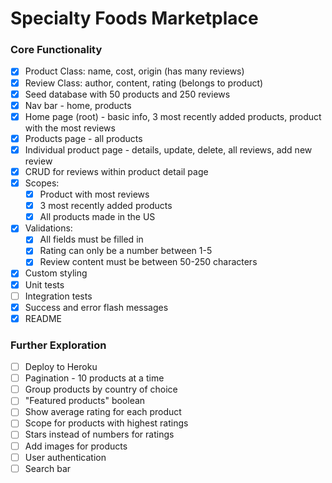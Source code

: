 # Specialty Foods Marketplace

### Core Functionality
- [x] Product Class: name, cost, origin (has many reviews)
- [x] Review Class: author, content, rating (belongs to product)
- [x] Seed database with 50 products and 250 reviews
- [x] Nav bar - home, products
- [x] Home page (root) - basic info, 3 most recently added products, product with the most reviews
- [x] Products page - all products
- [x] Individual product page - details, update, delete, all reviews, add new review
- [x] CRUD for reviews within product detail page
- [x] Scopes:
  - [x] Product with most reviews
  - [x] 3 most recently added products
  - [x] All products made in the US
- [x] Validations:
  - [x] All fields must be filled in
  - [x] Rating can only be a number between 1-5
  - [x] Review content must be between 50-250 characters
- [x] Custom styling
- [x] Unit tests
- [ ] Integration tests
- [x] Success and error flash messages
- [x] README

### Further Exploration
- [ ] Deploy to Heroku
- [ ] Pagination - 10 products at a time
- [ ] Group products by country of choice
- [ ] "Featured products" boolean
- [ ] Show average rating for each product
- [ ] Scope for products with highest ratings
- [ ] Stars instead of numbers for ratings
- [ ] Add images for products
- [ ] User authentication
- [ ] Search bar
